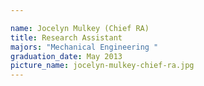 ```yaml
---

name: Jocelyn Mulkey (Chief RA)
title: Research Assistant
majors: "Mechanical Engineering "
graduation_date: May 2013
picture_name: jocelyn-mulkey-chief-ra.jpg
---
```

    
    
